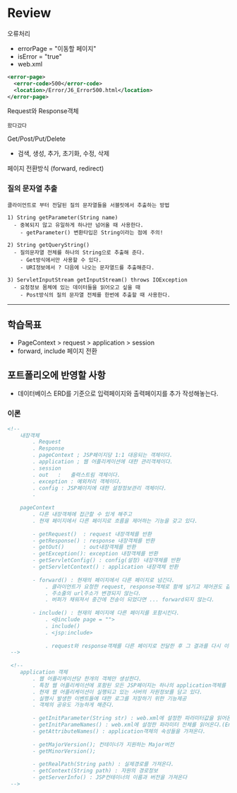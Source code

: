 # Review
오류처리
- errorPage = "이동할 페이지"
- isError = "true"
- web.xml
```xml
<error-page>
  <error-code>500</error-code>
  <location>/Error/J6_Error500.html</location>
</error-page>
```

Request와 Response객체
```
왔다갔다
```

Get/Post/Put/Delete
- 검색, 생성, 추가, 초기화, 수정, 삭제

페이지 전환방식 (forward, redirect)

### 질의 문자열 추출
```
클라이언트로 부터 전달된 질의 문자열들을 서블릿에서 추출하는 방법

1) String getParameter(String name)
  - 중복되지 않고 유일하게 하나만 넘어올 때 사용한다.
    - getParameter() 변환타입은 String이라는 점에 주의!
    
2) String getQueryString()
  - 질의문자열 전체를 하나의 String으로 추출해 준다.
    - Get방식에서만 사용할 수 있다.
    - URI정보에서 ? 다음에 나오는 문자열드를 추출해준다.
    
3) ServletInputStream getInputStream() throws IOException
  - 요청정보 몸체에 있는 데이터들을 읽어오고 싶을 때
    - Post방식의 질의 문자열 전체를 한번에 추출할 때 사용한다.
```


-----------------------------------------------------

## 학습목표
- PageContext > request > application > session
- forward, include 페이지 전환

## 포트폴리오에 반영할 사항
- 데이터베이스 ERD를 기준으로 입력페이지와 출력페이지를 추가 작성해놓는다.


### 이론
```jsp
<!-- 
	내장객체
		. Request
		. Response
		. pageContext ; JSP페이지당 1:1 대응되는 객체이다.
		. application ; 웹 어플리케이션에 대한 관리객체이다.
		. session
		. out	:	출력스트림 객체이다.
		. exception : 예외처리 객체이다.
		. config : JSP페이지에 대한 설정정보관리 객체이다.
		. 
			
	pageContext		
		. 다른 내장객체에 접근할 수 있게 해주고
		. 현재 페이지에서 다른 페이지로 흐름을 제어하는 기능을 갖고 있다.
		
		- getRequest()	: request 내장객체를 반환
		- getResponse()	: response 내장객체를 반환
		- getOut()		: out내장객체를 반환
		- getException(): exception 내장객체를 반환
		- getServletConfig() : config(설정) 내장객체를 반환
		- getServletContext() : application 내장객체 반환
		
		- forward() : 현재의 페이지에서 다른 페이지로 넘긴다.
			. 클라이언트가 요청한 request, response객체로 함께 넘기고 제어권도 같이 넘긴다.
			. 주소줄의 url주소가 변경되지 않는다.
			. 버퍼가 채워져서 중간에 전송이 되었다면 ... forward되지 않는다.
			
		- include() : 현재의 페이지에 다른 페이지를 포함시킨다.
			. <@include page = "">
			. include()
			. <jsp:include>
			
			. request와 response객체를 다른 페이지로 전달한 후 그 결과를 다시 이전 페이지로 반환받아서 클라이언트에게 응답한다.
 -->
 
 <!-- 
	application 객체
		. 웹 어플리케이션당 한개의 객체만 생성한다.
		. 특정 웹 어플리케이션에 포함된 모든 JSP페이지는 하나의 application객체를 공유한다.
		. 현재 웹 어플리케이션이 실행되고 있는 서버의 자원정보를 담고 있다.
		. 실행시 발생한 이벤트들에 대한 로그를 저장하기 위한 기능제공
		. 객체의 공유도 가능하게 해준다. 
		
		- getInitParameter(String str) : web.xml에 설정한 파라미터값을 읽어온다
		- getInitParameNames() : web.xml에 설정한 파라미터 전체를 읽어온다.(Enumeration)
		- getAttributeNames() : application객체의 속성들을 가져온다.
		
		- getMajorVersion(); 컨테이너가 지원하는 Major버전
		- getMinorVersion();
		
		- getRealPath(String path) : 실제경로를 가져온다.
		- getContext(String path) : 자원의 경로정보
		- getServerInfo() : JSP컨테이너의 이름과 버전을 가져온다
 -->
 
```





